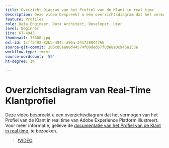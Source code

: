 ```yaml
---
title: Overzicht Diagram van het Profiel van de Klant in real time
description: Deze video bespreekt u een overzichtsdiagram dat het vermogen van het Profiel van de Klant in real time van Adobe Experience Platform illustreert.
feature: Profiles
role: Data Engineer, Data Architect, Developer, User
level: Beginner
jira: KT-4943
thumbnail: 33600.jpg
exl-id: 1cff5492-82bb-484c-a96a-3417288d4766
source-git-commit: 286c85aa88d44574f00ded67f0de8e0c945a153e
workflow-type: tm+mt
source-wordcount: '59'
ht-degree: 1%

---
```


# Overzichtsdiagram van Real-Time Klantprofiel

Deze video bespreekt u een overzichtsdiagram dat het vermogen van het Profiel van de Klant in real time van Adobe Experience Platform illustreert. Voor meer informatie, gelieve de [&#x200B; documentatie van het Profiel van de Klant in real time &#x200B;](https://experienceleague.adobe.com/docs/experience-platform/profile/home.html?lang=nl) te bezoeken.

>[!VIDEO](https://video.tv.adobe.com/v/3463974?learn=on&enablevpops&captions=dut)
